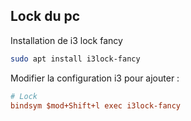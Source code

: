 ## Lock du pc

Installation de i3 lock fancy
```bash
sudo apt install i3lock-fancy
```

Modifier la configuration i3 pour ajouter :
```ini
# Lock
bindsym $mod+Shift+l exec i3lock-fancy
```
